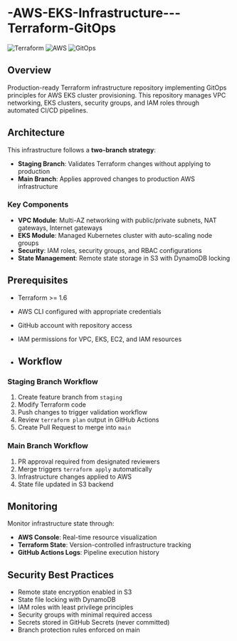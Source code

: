 # -AWS-EKS-Infrastructure---Terraform-GitOps
![Terraform](https://img.shields.io/badge/terraform-v1.6+-blue) ![AWS](https://img.shields.io/badge/AWS-EKS-orange) ![GitOps](https://img.shields.io/badge/GitOps-enabled-green)

## Overview

Production-ready Terraform infrastructure repository implementing GitOps principles for AWS EKS cluster provisioning. This repository manages VPC networking, EKS clusters, security groups, and IAM roles through automated CI/CD pipelines.

## Architecture

This infrastructure follows a **two-branch strategy**:
- **Staging Branch**: Validates Terraform changes without applying to production
- **Main Branch**: Applies approved changes to production AWS infrastructure

### Key Components

- **VPC Module**: Multi-AZ networking with public/private subnets, NAT gateways, Internet gateways
- **EKS Module**: Managed Kubernetes cluster with auto-scaling node groups
- **Security**: IAM roles, security groups, and RBAC configurations
- **State Management**: Remote state storage in S3 with DynamoDB locking

## Prerequisites

- Terraform >= 1.6
- AWS CLI configured with appropriate credentials
- GitHub account with repository access
- IAM permissions for VPC, EKS, EC2, and IAM resources

- ## Workflow

### Staging Branch Workflow
1. Create feature branch from `staging`
2. Modify Terraform code
3. Push changes to trigger validation workflow
4. Review `terraform plan` output in GitHub Actions
5. Create Pull Request to merge into `main`

### Main Branch Workflow
1. PR approval required from designated reviewers
2. Merge triggers `terraform apply` automatically
3. Infrastructure changes applied to AWS
4. State file updated in S3 backend


## Monitoring

Monitor infrastructure state through:
- **AWS Console**: Real-time resource visualization
- **Terraform State**: Version-controlled infrastructure tracking
- **GitHub Actions Logs**: Pipeline execution history

## Security Best Practices

- Remote state encryption enabled in S3
- State file locking with DynamoDB
- IAM roles with least privilege principles
- Security groups with minimal required access
- Secrets stored in GitHub Secrets (never committed)
- Branch protection rules enforced on main

